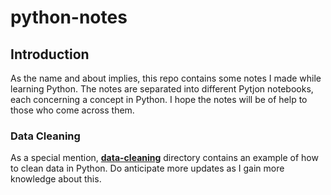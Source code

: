 # python-notes

## Introduction

As the name and about implies, this repo contains some notes I made while learning Python. The notes are separated into different Pytjon notebooks, each concerning a concept in Python. I hope the notes will be of help to those who come across them.

### Data Cleaning
As a special mention, **[data-cleaning](https://github.com/nacht29/python-notes/tree/main/data-cleaning)** directory contains an example of how to clean data in Python. Do anticipate more updates as I gain more knowledge about this.